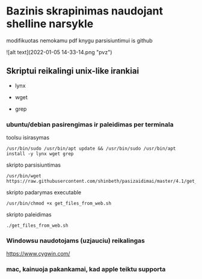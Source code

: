 # Bazinis skrapinimas naudojant shelline narsykle
modifikuotas nemokamu pdf knygu parsisiuntimui is github


![alt text](2022-01-05 14-33-14.png "pvz")


## Skriptui reikalingi unix-like irankiai
- lynx

- wget

- grep

### ubuntu/debian pasirengimas ir paleidimas per terminala


toolsu isirasymas

    /usr/bin/sudo /usr/bin/apt update && /usr/bin/sudo /usr/bin/apt install -y lynx wget grep

skripto parsisiuntimas

    /usr/bin/wget https://raw.githubusercontent.com/shinbeth/pasizaidimai/master/4.1/get_files_from_web.sh

skripto padarymas executable
    
    /usr/bin/chmod +x get_files_from_web.sh

skripto paleidimas    
    
    ./get_files_from_web.sh



### Windowsu naudotojams (uzjauciu) reikalingas
https://www.cygwin.com/

### mac, kainuoja pakankamai, kad apple teiktu supporta
